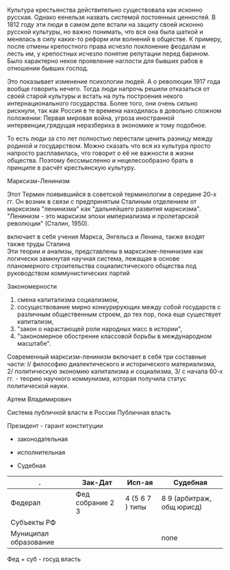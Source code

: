 Культура крестьянства действительно существовала как исконно русская.  Однако еенельзя назвать системой постоянных ценностей. 
В 1812 году эти люди в самом деле встали на защиту своей исконно русской культуры, но важно понимать, что вся она была шаткой и менялась в силу каких-то реформ или волнений в обществе. К примеру, после отмены крепостного права исчезло поклонение феодалам и лесть им, у крепостных исчезло понятие репутации перед барином. Было характерно некое проявление наглости для бывших рабов в отношении бывших господ.

Это показывает изменение психологии людей. А о революции 1917 года вообще говорить нечего. Тогда люди напрочь решили отказаться от своей старой культуры и встать на путь построения некого интернационального государства. Более того, они очень сильно рискнули, так как Россия в те времена находилась в довольно сложном положении: Первая мировая война, угроза иностранной интервенции,грядущая неразбериха в экономике и тому подобное.

То есть люди за сто лет полностью перестали ценить разницу между родиной и государством. Можно сказать что вся из культура просто напросто расплавилась, что говорит о её не важности в жизни общества. Поэтому бессмысленно и нецелесообразно брать в принципе в расчёт крестьянскую культуру.

Марксизм-Ленинизм

Этот Термин появившийся в советской терминологии в середине 20-х гг. Он возник в связи с предпринятым Сталиным отделением от марксизма "ленинизма" как "дальнейшего развития марксизма". "Ленинизм - это марксизм эпохи империализма и пролетарской революции" (Сталин, 1950).

включает в себя учения Маркса, Энгельса и Ленина, также входят также труды Сталина  
Эти теории и анализы,  представлены в марксизме-ленинизме как логически замкнутая научная система, лежащая в основе планомерного строительства социалистического общества под руководством коммунистических партий

 Закономерности
1) смена капитализма социализмом, 
2) сосуществование мирно конкурирующих между собой государств с различным общественным строем, до тех пор, пока еще существует капитализм, 
3)  "закон о нарастающей роли народных масс в истории", 
4) "закономерное обострение классовой борьбы в международном масштабе". 

Современный марксизм-ленинизм включает в себя три составные части: I/ философию диалектического и исторического материализма, 2/ политическую экономию капитализма и социализма, 3/ с начала 60-х гг. - теорию научного коммунизма, которая получила статус политической науки.

Артем Владимирович 

Система публичной власти в России 
Публичная власть

Президент - гарант конституции 
- законодательная
    
- исполнительная
- Судебная

|.|Зак-Дат|Исп-ая|Судебная|
|-|-|-|-|
|Федерал|Фед собрание 2 3|4 (5 6 7 ) типы|8 9 (арбитраж, общ юрисд)|
|Субъекты РФ||||
|Муниципал образование|||none|

Фед + суб - госуд власть
